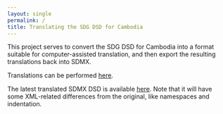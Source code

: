 ```yaml
---
layout: single
permalink: /
title: Translating the SDG DSD for Cambodia
---
```

This project serves to convert the SDG DSD for Cambodia into a format suitable for computer-assisted translation, and then export the resulting translations back into SDMX.

Translations can be performed [here](https://www.transifex.com/brockfanning/sdg-dsd-translations-cambodia/translate/).

The latest translated SDMX DSD is available [here](dsd-exported.xml). Note that it will have some XML-related differences from the original, like namespaces and indentation.
